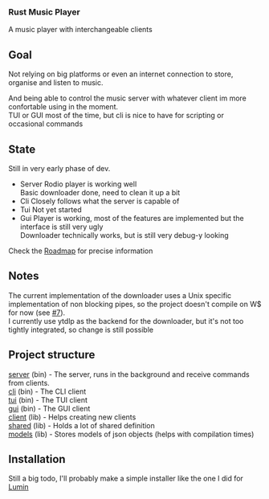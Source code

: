### Rust Music Player

A music player with interchangeable clients

## Goal

Not relying on big platforms or even an internet connection to store, organise and listen to music.

And being able to control the music server with whatever client im more confortable using in the moment.  
TUI or GUI most of the time, but cli is nice to have for scripting or occasional commands

## State
Still in very early phase of dev.

- Server
    Rodio player is working well  
    Basic downloader done, need to clean it up a bit
- Cli
  Closely follows what the server is capable of
- Tui
  Not yet started
- Gui
  Player is working, most of the features are implemented but the interface is still very ugly  
  Downloader technically works, but is still very debug-y looking  

Check the [Roadmap](./roadmap.md) for precise information

## Notes
The current implementation of the downloader uses a Unix specific implementation of non blocking pipes, so the project doesn't compile on W$ for now (see [#7](https://github.com/bowarc/rmp/issues/7)).  
I currently use ytdlp as the backend for the downloader, but it's not too tightly integrated, so change is still possible

## Project structure
[server](/server/README.md) (bin) - The server, runs in the background and receive commands from clients.  
[cli](/cli/README.md) (bin) - The CLI client  
[tui](/tui/README.md) (bin) - The TUI client  
[gui](/gui/README.md) (bin) - The GUI client  
[client](./client) (lib) - Helps creating new clients  
[shared](/shared/README.md) (lib) - Holds a lot of shared definition  
[models](./models) (lib) - Stores models of json objects (helps with compilation times)  

## Installation

Still a big todo, I'll probably make a simple installer like the one I did for [Lumin](https://github.com/bowarc/lumin)
